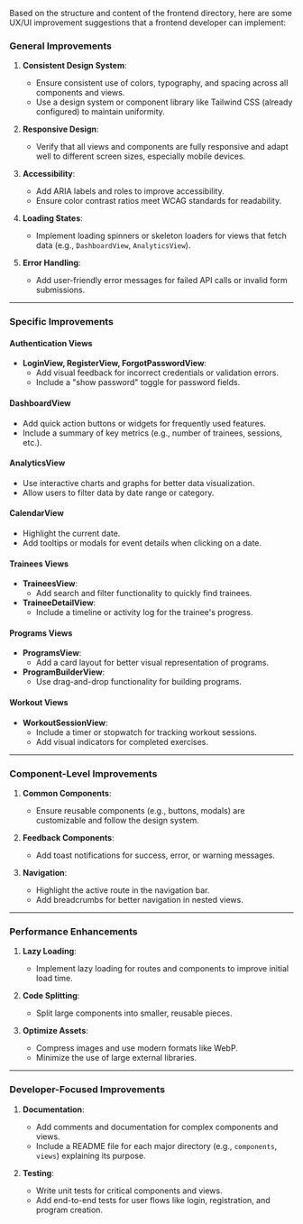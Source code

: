 Based on the structure and content of the frontend directory, here are some UX/UI improvement suggestions that a frontend developer can implement:

### General Improvements
1. **Consistent Design System**:
   - Ensure consistent use of colors, typography, and spacing across all components and views.
   - Use a design system or component library like Tailwind CSS (already configured) to maintain uniformity.

2. **Responsive Design**:
   - Verify that all views and components are fully responsive and adapt well to different screen sizes, especially mobile devices.

3. **Accessibility**:
   - Add ARIA labels and roles to improve accessibility.
   - Ensure color contrast ratios meet WCAG standards for readability.

4. **Loading States**:
   - Implement loading spinners or skeleton loaders for views that fetch data (e.g., `DashboardView`, `AnalyticsView`).

5. **Error Handling**:
   - Add user-friendly error messages for failed API calls or invalid form submissions.

---

### Specific Improvements
#### **Authentication Views**
- **LoginView, RegisterView, ForgotPasswordView**:
  - Add visual feedback for incorrect credentials or validation errors.
  - Include a "show password" toggle for password fields.

#### **DashboardView**
- Add quick action buttons or widgets for frequently used features.
- Include a summary of key metrics (e.g., number of trainees, sessions, etc.).

#### **AnalyticsView**
- Use interactive charts and graphs for better data visualization.
- Allow users to filter data by date range or category.

#### **CalendarView**
- Highlight the current date.
- Add tooltips or modals for event details when clicking on a date.

#### **Trainees Views**
- **TraineesView**:
  - Add search and filter functionality to quickly find trainees.
- **TraineeDetailView**:
  - Include a timeline or activity log for the trainee's progress.

#### **Programs Views**
- **ProgramsView**:
  - Add a card layout for better visual representation of programs.
- **ProgramBuilderView**:
  - Use drag-and-drop functionality for building programs.

#### **Workout Views**
- **WorkoutSessionView**:
  - Include a timer or stopwatch for tracking workout sessions.
  - Add visual indicators for completed exercises.

---

### Component-Level Improvements
1. **Common Components**:
   - Ensure reusable components (e.g., buttons, modals) are customizable and follow the design system.

2. **Feedback Components**:
   - Add toast notifications for success, error, or warning messages.

3. **Navigation**:
   - Highlight the active route in the navigation bar.
   - Add breadcrumbs for better navigation in nested views.

---

### Performance Enhancements
1. **Lazy Loading**:
   - Implement lazy loading for routes and components to improve initial load time.

2. **Code Splitting**:
   - Split large components into smaller, reusable pieces.

3. **Optimize Assets**:
   - Compress images and use modern formats like WebP.
   - Minimize the use of large external libraries.

---

### Developer-Focused Improvements
1. **Documentation**:
   - Add comments and documentation for complex components and views.
   - Include a README file for each major directory (e.g., `components`, `views`) explaining its purpose.

2. **Testing**:
   - Write unit tests for critical components and views.
   - Add end-to-end tests for user flows like login, registration, and program creation.
